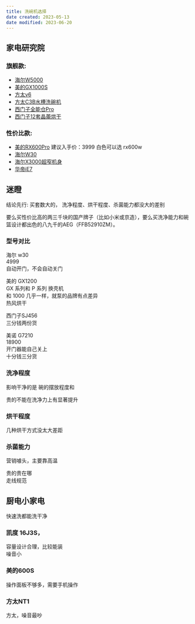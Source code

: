 ```yaml
---
title: 洗碗机选择
date created: 2023-05-13
date modified: 2023-06-20
---
```


## 家电研究院

### 旗舰款:  

- [海尔W5000](https://i0.hdslb.com/bfs/sycp/mgk/img/202202/e678dd37ebe54e6f448bae97c0329c2c.png@.webp)  
- [美的GX1000S](https://i0.hdslb.com/bfs/sycp/mgk/img/202202/addc1a6d4fefaa5fc479bfd93713bda6.png@.webp)  
- [方太v6](https://i0.hdslb.com/bfs/sycp/mgk/img/202202/addc1a6d4fefaa5fc479bfd93713bda6.png@.webp)  
- [方太C3B水槽洗碗机](https://i0.hdslb.com/bfs/sycp/mgk/img/202202/addc1a6d4fefaa5fc479bfd93713bda6.png@.webp)  
- [西门子全能仓Pro](https://i0.hdslb.com/bfs/sycp/mgk/img/202202/e678dd37ebe54e6f448bae97c0329c2c.png@.webp)  
- [西门子12套晶蕾烘干](https://i0.hdslb.com/bfs/sycp/mgk/img/202202/e678dd37ebe54e6f448bae97c0329c2c.png@.webp)

### 性价比款:  

- [美的RX600Pro](https://i0.hdslb.com/bfs/sycp/mgk/img/202202/addc1a6d4fefaa5fc479bfd93713bda6.png@.webp) 建议入手价：3999 白色可以选 rx600w
- [海尔W30](https://i0.hdslb.com/bfs/sycp/mgk/img/202202/e678dd37ebe54e6f448bae97c0329c2c.png@.webp)  
- [海尔X3000超窄机身](https://i0.hdslb.com/bfs/sycp/mgk/img/202202/e678dd37ebe54e6f448bae97c0329c2c.png@.webp)  
- [华帝iE7](https://i0.hdslb.com/bfs/sycp/mgk/img/202202/e678dd37ebe54e6f448bae97c0329c2c.png@.webp)

## 迷瞪

结论先行: 买套数大的， 洗净程度、烘干程度、杀菌能力都没大的差别  

要么买性价比高的两三千块的国产牌子（比如小米或京造），要么买洗净能力和碗篮设计都出色的八九千的AEG（FFB52910ZM）。

### 型号对比

海尔 w30  
4999  
自动开门，不会自动关门

美的 GX1200  
GX 系列和 P 系列 换壳机  
和 1000 几乎一样，就泵的品牌有点差异  
热风烘干

西门子SJ456  
三分钱两份货

美诺 G7210  
18900  
开门器能自己关上  
十分钱三分货

### 洗净程度

影响干净的是 碗的摆放程度和

贵的不能在洗净力上有显著提升

### 烘干程度

几种烘干方式没太大差距

### 杀菌能力

营销噱头，主要靠高温

贵的贵在哪  
走线规范

## 厨电小家电

快速洗都能洗干净

### 凯度 16J3S，

容量设计合理，比较能装  
噪音小

### 美的600S

操作面板不够多，需要手机操作

### 方太NT1

方太，噪音最吵
